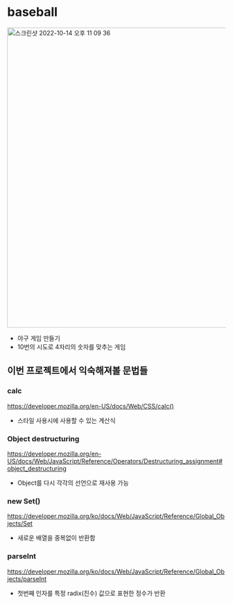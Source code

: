 # baseball
<img width="693" alt="스크린샷 2022-10-14 오후 11 09 36" src="https://user-images.githubusercontent.com/96277834/195867608-2a901ec1-e6d3-4070-a2d6-f0d39edae35f.png">

- 야구 게임 만들기
- 10번의 시도로 4자리의 숫자를 맞추는 게임

## 이번 프로젝트에서 익숙해져볼 문법들

### calc
https://developer.mozilla.org/en-US/docs/Web/CSS/calc()

- 스타일 사용시에 사용할 수 있는 계산식
### Object destructuring
https://developer.mozilla.org/en-US/docs/Web/JavaScript/Reference/Operators/Destructuring_assignment#object_destructuring

- Object를 다시 각각의 선언으로 재사용 가능

### new Set()
https://developer.mozilla.org/ko/docs/Web/JavaScript/Reference/Global_Objects/Set

- 새로운 배열을 중복없이 반환함

### parseInt
https://developer.mozilla.org/ko/docs/Web/JavaScript/Reference/Global_Objects/parseInt

- 첫번째 인자를 특정 radix(진수) 값으로 표현한 정수가 반환
